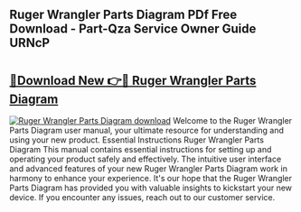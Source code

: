 ## Ruger Wrangler Parts Diagram PDf Free Download - Part-Qza Service Owner Guide URNcP

# <h2><a href="http://dftcge.blite.top/?on=Ruger+Wrangler+Parts+Diagram">🔗Download New 👉🔴 Ruger Wrangler Parts Diagram</a></h2>

[![Ruger Wrangler Parts Diagram download](https://i.imgur.com/lujVjoI.png)](http://dftcge.blite.top/?on=Ruger+Wrangler+Parts+Diagram)
Welcome to the Ruger Wrangler Parts Diagram user manual, your ultimate resource for understanding and using your new product. Essential Instructions Ruger Wrangler Parts Diagram This manual contains essential instructions for setting up and operating your product safely and effectively. The intuitive user interface and advanced features of your new Ruger Wrangler Parts Diagram work in harmony to enhance your experience. It's our hope that the Ruger Wrangler Parts Diagram has provided you with valuable insights to kickstart your new device. If you encounter any issues, reach out to our customer service.
